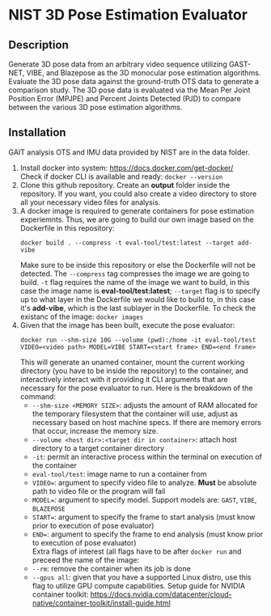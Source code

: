 # NIST 3D Pose Estimation Evaluator

## Description
Generate 3D pose data from an arbitrary video sequence utilizing GAST-NET, VIBE, and Blazepose
as the 3D monocular pose estimation algorithms. Evaluate the 3D pose data against the ground-truth
OTS data to generate a comparison study. The 3D pose data is evaluated via the Mean Per Joint Position Error (MPJPE)
and Percent Joints Detected (PJD) to compare between the various 3D pose estimation algorithms. 

## Installation 
GAIT analysis OTS and IMU data provided by NIST are in the data folder. 
 1. Install docker into system: https://docs.docker.com/get-docker/<br>
    Check if docker CLI is available and ready: `docker --version`
 2. Clone this github repository. Create an **output** folder inside the repository. If you want, you could also create a video directory to store all your necessary video files for analysis.
 3. A docker image is required to generate containers for pose estimation experiemnts. Thus, we are going to build our own image based on the Dockerfile in this  repository: <br>
    ```
    docker build . --compress -t eval-tool/test:latest --target add-vibe
    ```
    Make sure to be inside this repository or else the Dockerfile will not be detected. The `--compress` tag compresses the image we are going to build. `-t` flag requires the name of the image we want to build, in this case the image name is **eval-tool/test:latest**; `--target` flag is to specify up to what layer in the Dockerfile we would like to build to, in this case it's **add-vibe**, which is the last sublayer in the Dockerfile. To check the existanc of the image: `docker images`
 4. Given that the image has been built, execute the pose evaluator: 
    ```
    docker run --shm-size 10G --volume (pwd):/home -it eval-tool/test VIDEO=<video path> MODEL=VIBE START=<start frame> END=<end frame>
    ```
    This will generate an unamed container, mount the current working directory (you have to be inside the repository) to the container, and interactively interact with it providing it CLI arguments that are necessary for the pose evaluator to run. Here is the breakdown of the command:
    - `--shm-size <MEMORY SIZE>`: adjusts the amount of RAM allocated for the temporary filesystem that the container will use, adjust as necessary based on host machine specs. If there are memory errors that occur, increase the memory size. 
    - `--volume <host dir>:<target dir in container>`: attach host directory to a target container directory
    - `-it`: permit an interactive process within the terminal on execution of the container
    - `eval-tool/test`: image name to run a container from
    - `VIDEO=`: argument to specify video file to analyze. **Must** be absolute path to video file or the program will fail
    - `MODEL=`: argument to specify model. Support models are: `GAST`, `VIBE`, `BLAZEPOSE`
    - `START=`: argument to specify the frame to start analysis (must know prior to execution of pose evaluator)
    - `END=`: argument to specify the frame to end analysis (must know prior to execution of pose evaluator)
<br>Extra flags of interest (all flags have to be after `docker run` and preceed the name of the image: 
    - `--rm`: remove the container when its job is done 
    - `--gpus all`: given that you have a supported Linux distro, use this flag to utilize GPU compute capabilities. Setup guide for NVIDIA container toolkit: https://docs.nvidia.com/datacenter/cloud-native/container-toolkit/install-guide.html
    
